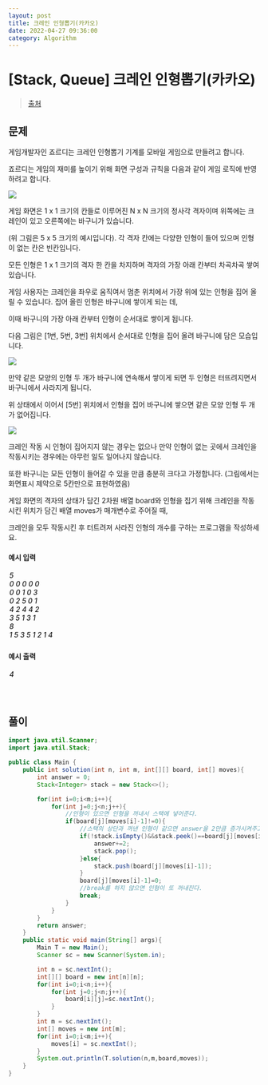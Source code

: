 ```yaml
---
layout: post
title: 크레인 인형뽑기(카카오)
date: 2022-04-27 09:36:00
category: Algorithm
---
```


# [Stack, Queue] 크레인 인형뽑기(카카오)

> [출처](https://www.inflearn.com/course/%EC%9E%90%EB%B0%94-%EC%95%8C%EA%B3%A0%EB%A6%AC%EC%A6%98-%EB%AC%B8%EC%A0%9C%ED%92%80%EC%9D%B4-%EC%BD%94%ED%85%8C%EB%8C%80%EB%B9%84/)

## 문제

게임개발자인 죠르디는 크레인 인형뽑기 기계를 모바일 게임으로 만들려고 합니다.

죠르디는 게임의 재미를 높이기 위해 화면 구성과 규칙을 다음과 같이 게임 로직에 반영하려고 합니다.

<img src="https://cote.inflearn.com/public/upload/d637c6aff5.jpg"/>

게임 화면은 1 x 1 크기의 칸들로 이루어진 N x N 크기의 정사각 격자이며 위쪽에는 크레인이 있고 오른쪽에는 바구니가 있습니다.

(위 그림은 5 x 5 크기의 예시입니다). 각 격자 칸에는 다양한 인형이 들어 있으며 인형이 없는 칸은 빈칸입니다.

모든 인형은 1 x 1 크기의 격자 한 칸을 차지하며 격자의 가장 아래 칸부터 차곡차곡 쌓여 있습니다.

게임 사용자는 크레인을 좌우로 움직여서 멈춘 위치에서 가장 위에 있는 인형을 집어 올릴 수 있습니다. 집어 올린 인형은 바구니에 쌓이게 되는 데,

이때 바구니의 가장 아래 칸부터 인형이 순서대로 쌓이게 됩니다.

다음 그림은 [1번, 5번, 3번] 위치에서 순서대로 인형을 집어 올려 바구니에 담은 모습입니다.

<img src="https://cote.inflearn.com/public/upload/e7f1732dc7.jpg"/>

만약 같은 모양의 인형 두 개가 바구니에 연속해서 쌓이게 되면 두 인형은 터뜨려지면서 바구니에서 사라지게 됩니다.

위 상태에서 이어서 [5번] 위치에서 인형을 집어 바구니에 쌓으면 같은 모양 인형 두 개가 없어집니다.

<img src="https://cote.inflearn.com/public/upload/437bd16905.jpg"/>

크레인 작동 시 인형이 집어지지 않는 경우는 없으나 만약 인형이 없는 곳에서 크레인을 작동시키는 경우에는 아무런 일도 일어나지 않습니다.

또한 바구니는 모든 인형이 들어갈 수 있을 만큼 충분히 크다고 가정합니다. (그림에서는 화면표시 제약으로 5칸만으로 표현하였음)

게임 화면의 격자의 상태가 담긴 2차원 배열 board와 인형을 집기 위해 크레인을 작동시킨 위치가 담긴 배열 moves가 매개변수로 주어질 때,

크레인을 모두 작동시킨 후 터트려져 사라진 인형의 개수를 구하는 프로그램을 작성하세요.

#### 예시 입력

<h5 style = "margin-top:3px; margin-left:2px;font-weight:550">
5<br>
0 0 0 0 0<br>
0 0 1 0 3<br>
0 2 5 0 1<br>
4 2 4 4 2<br>
3 5 1 3 1<br>
8<br>
1 5 3 5 1 2 1 4<br>

</h5>

#### 예시 출력

<h5 style = "margin-top:3px; margin-left:2px; font-weight:550">4</h5>

<br>

## 풀이

```java
import java.util.Scanner;
import java.util.Stack;

public class Main {
    public int solution(int n, int m, int[][] board, int[] moves){
        int answer = 0;
        Stack<Integer> stack = new Stack<>();

        for(int i=0;i<m;i++){
            for(int j=0;j<n;j++){
                //인형이 있으면 인형을 꺼내서 스택에 넣어준다.
                if(board[j][moves[i]-1]!=0){
                    //스택의 상단과 꺼낸 인형이 같으면 answer을 2만큼 증가시켜주고 스택의 상단을 제거한다.
                    if(!stack.isEmpty()&&stack.peek()==board[j][moves[i]-1]){
                        answer+=2;
                        stack.pop();
                    }else{
                        stack.push(board[j][moves[i]-1]);
                    }
                    board[j][moves[i]-1]=0;
                    //break를 하지 않으면 인형이 또 꺼내진다.
                    break;
                }
            }
        }
        return answer;
    }
    public static void main(String[] args){
        Main T = new Main();
        Scanner sc = new Scanner(System.in);

        int n = sc.nextInt();
        int[][] board = new int[n][n];
        for(int i=0;i<n;i++){
            for(int j=0;j<n;j++){
                board[i][j]=sc.nextInt();
            }
        }
        int m = sc.nextInt();
        int[] moves = new int[m];
        for(int i=0;i<m;i++){
            moves[i] = sc.nextInt();
        }
        System.out.println(T.solution(n,m,board,moves));
    }
}
```
